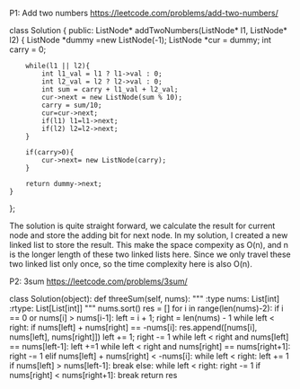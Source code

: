 P1:  Add two numbers https://leetcode.com/problems/add-two-numbers/

class Solution {
public:
    ListNode* addTwoNumbers(ListNode* l1, ListNode* l2) {
        ListNode *dummy =new ListNode(-1);
        ListNode *cur = dummy;
        int carry = 0;
        
        while(l1 || l2){
            int l1_val = l1 ? l1->val : 0;
            int l2_val = l2 ? l2->val : 0;
            int sum = carry + l1_val + l2_val;
            cur->next = new ListNode(sum % 10);
            carry = sum/10;
            cur=cur->next;
            if(l1) l1=l1->next;
            if(l2) l2=l2->next;
        }
        
        if(carry>0){
            cur->next= new ListNode(carry);
        }
        
        return dummy->next;
    }
};

The solution is quite straight forward, we calculate the result for current node and store the adding bit for next node. In my solution, I created a new linked list to store the result. This make the space compexity as O(n), and n is the longer length of these two linked lists here. Since we only travel these two linked list only once, so the time complexity here is also O(n).  

P2: 3sum https://leetcode.com/problems/3sum/

class Solution(object):
    def threeSum(self, nums):
        """
        :type nums: List[int]
        :rtype: List[List[int]]
        """
        nums.sort()
        res = []
        for i in range(len(nums)-2):
            if i == 0 or nums[i] > nums[i-1]:
                left = i + 1; right = len(nums) - 1
                while left < right:
                    if nums[left] + nums[right] == -nums[i]:
                        res.append([nums[i], nums[left], nums[right]])
                        left += 1; right -= 1
                        while left < right and nums[left] == nums[left-1]: left +=1
                        while left < right and nums[right] == nums[right+1]: right -= 1
                    elif nums[left] + nums[right] < -nums[i]:
                        while left < right:
                            left += 1
                            if nums[left] > nums[left-1]: break
                    else:
                        while left < right:
                            right -= 1
                            if nums[right] < nums[right+1]: break
        return res
       


